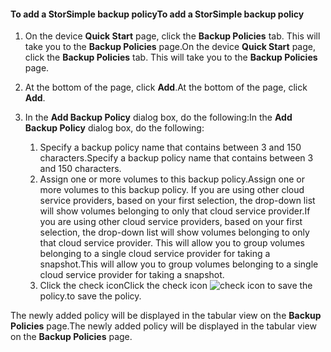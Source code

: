 
<!--author=alkohli last changed: 9/11/15-->

#### <a name="to-add-a-storsimple-backup-policy"></a><span data-ttu-id="e5ff9-101">To add a StorSimple backup policy</span><span class="sxs-lookup"><span data-stu-id="e5ff9-101">To add a StorSimple backup policy</span></span>
1. <span data-ttu-id="e5ff9-102">On the device **Quick Start** page, click the **Backup Policies** tab. This will take you to the **Backup Policies** page.</span><span class="sxs-lookup"><span data-stu-id="e5ff9-102">On the device **Quick Start** page, click the **Backup Policies** tab. This will take you to the **Backup Policies** page.</span></span>
2. <span data-ttu-id="e5ff9-103">At the bottom of the page, click **Add**.</span><span class="sxs-lookup"><span data-stu-id="e5ff9-103">At the bottom of the page, click **Add**.</span></span>
3. <span data-ttu-id="e5ff9-104">In the **Add Backup Policy** dialog box, do the following:</span><span class="sxs-lookup"><span data-stu-id="e5ff9-104">In the **Add Backup Policy** dialog box, do the following:</span></span>
   
   1. <span data-ttu-id="e5ff9-105">Specify a backup policy name that contains between 3 and 150 characters.</span><span class="sxs-lookup"><span data-stu-id="e5ff9-105">Specify a backup policy name that contains between 3 and 150 characters.</span></span>
   2. <span data-ttu-id="e5ff9-106">Assign one or more volumes to this backup policy.</span><span class="sxs-lookup"><span data-stu-id="e5ff9-106">Assign one or more volumes to this backup policy.</span></span> <span data-ttu-id="e5ff9-107">If you are using other cloud service providers, based on your first selection, the drop-down list will show volumes belonging to only that cloud service provider.</span><span class="sxs-lookup"><span data-stu-id="e5ff9-107">If you are using other cloud service providers, based on your first selection, the drop-down list will show volumes belonging to only that cloud service provider.</span></span> <span data-ttu-id="e5ff9-108">This will allow you to group volumes belonging to a single cloud service provider for taking a snapshot.</span><span class="sxs-lookup"><span data-stu-id="e5ff9-108">This will allow you to group volumes belonging to a single cloud service provider for taking a snapshot.</span></span>
   3. <span data-ttu-id="e5ff9-109">Click the check icon</span><span class="sxs-lookup"><span data-stu-id="e5ff9-109">Click the check icon</span></span> ![check icon](https://docstestmedia1.blob.core.windows.net/azure-media/includes/media/storsimple-add-backup-policy/HCS_CheckIcon-include.png) <span data-ttu-id="e5ff9-111">to save the policy.</span><span class="sxs-lookup"><span data-stu-id="e5ff9-111">to save the policy.</span></span>

<span data-ttu-id="e5ff9-112">The newly added policy will be displayed in the tabular view on the **Backup Policies** page.</span><span class="sxs-lookup"><span data-stu-id="e5ff9-112">The newly added policy will be displayed in the tabular view on the **Backup Policies** page.</span></span>


